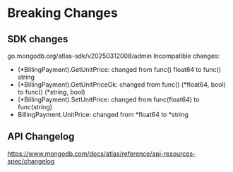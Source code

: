 # Breaking Changes

## SDK changes

go.mongodb.org/atlas-sdk/v20250312008/admin
Incompatible changes:

- (\*BillingPayment).GetUnitPrice: changed from func() float64 to func() string
- (*BillingPayment).GetUnitPriceOk: changed from func() (*float64, bool) to func() (\*string, bool)
- (\*BillingPayment).SetUnitPrice: changed from func(float64) to func(string)
- BillingPayment.UnitPrice: changed from *float64 to *string

## API Changelog

https://www.mongodb.com/docs/atlas/reference/api-resources-spec/changelog
